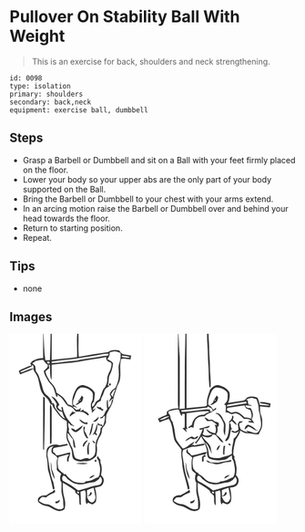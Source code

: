 # Pullover On Stability Ball With Weight
> This is an exercise for back, shoulders and neck strengthening.

``` 
id: 0098 
type: isolation 
primary: shoulders 
secondary: back,neck 
equipment: exercise ball, dumbbell 
``` 

## Steps

 - Grasp a Barbell or Dumbbell and sit on a Ball with your feet firmly placed on the floor.
 - Lower your body so your upper abs are the only part of your body supported on the Ball.
 - Bring the Barbell or Dumbbell to your chest with your arms extend.
 - In an arcing motion raise the Barbell or Dumbbell over and behind your head towards the floor.
 - Return to starting position.
 - Repeat.

## Tips

 - none

## Images

<svg width="175pt" height="250pt" viewBox="0 0 175 250" xmlns="http://www.w3.org/2000/svg">
  <g fill="#FFF">
    <path d="M0 0h44.37c-.04 10.62-.31 21.23-.04 31.85-5.1.28-10.03 1.58-14.48 4.11l-3.13 3.94 1.07-.59c.26 1.01.52 2.02.8 3.04-2.32-.51-4.43.92-6.49 1.73-3.31 1.62-6.99 2.56-9.95 4.83.5 1.52 1.15 2.98 1.77 4.46 5.82-2.33 11.86-4.17 17.38-7.18.74 2.28 1.84 4.41 3.31 6.31 5.65 8.16 3.6 19.23 9.65 27.16 2.1 3.23 6 4.93 7.48 8.61 1.18 1.94 1.58 4.88 4.51 4.99-.11-5.15-3.67-9.74-7.68-12.74-4.97-4.12-5.06-11.09-7.18-16.73-1.81-4.24-2.37-9.1-5.42-12.73-2.26-2.38-1.23-5.87-2.36-8.7-1.05-1.37-2.42-2.45-3.65-3.64 1.01-.6 2.03-1.19 3.05-1.77.36-.31 1.06-.94 1.42-1.26 3.37-.28 6.77-2.02 10.13-1.28 1.64 2.44 3.23 4.99 5.93 6.4.42 3.82-2.87 5.77-5.37 7.9.49 5.36 3.89 9.56 6.32 14.13 1.97 2.9 5.09 4.97 6.43 8.32 1.5 3.77 2.39 7.77 3.87 11.55l1.86-.08-1.02-2.67c3.09 1.96 6.22 4.05 8.25 7.18 2.5 3.14 4.19 7.62 8.57 8.49 3.59.94 5.81 3.99 7.91 6.8 4.55-.19 9.77-.55 13.3 2.92 1.01.75 3.77 3.49 3.86.53-1.55-2.52-4.27-3.79-6.99-4.6l.2-1.97c-1.47.91-2.95 1.8-4.44 2.66.15-1.2.46-3.62.61-4.82-.62.75-1.24 1.52-1.84 2.28-1.41.23-2.82.46-4.22.71-1.24-1.24-2.42-2.67-4.13-3.26.4-.4.8-.79 1.2-1.18 1.23.55 3.69 1.64 4.91 2.19-1.93-1.83-4.07-3.41-6.27-4.89.06-1.63.14-3.26.23-4.89 2.82-5.89 3.19-14.24 9.85-17.31 5.23-.79 10.87 1.31 14.59 5.06 2.29 2.07 1.47 5.49 1.58 8.23.24 3.57-2.72 6.34-2.54 9.88-.46 3.6 2 6.77 1.31 10.38 1.71-2.1 3.56-4.08 5.31-6.15-1.43.63-2.86 1.26-4.3 1.88.8-2.99 3.61-4.75 4.96-7.46 1.14-2.49 3.73-3.58 6.04-4.7-.5-2.43 1.13-4.39 2.07-6.46 1.25-2.53 1.79-5.35 3.08-7.87 1.29-2.34 3.81-3.54 6.02-4.83-.78-.43-1.57-.85-2.35-1.27 1.95-3.86.75-8.36 2.26-12.34 2.88-4.91 4.24-10.65 4.78-16.27-1.45-2.97-5-3.73-7.53-5.5 2.09-2.53 3.42-5.52 3-8.88 2.38-.56 4.74-1.33 7.2-1.4 2.47.3 4.77 1.37 7.16 2 .54 4.54.17 9.16-1.48 13.45-2.25 5.62-.12 11.62-.81 17.43-.26 5.43-2.09 10.62-4.6 15.4-3.5 1.75-6.5 4.62-7.19 8.63.62 1.16 1.53 2.23 1.63 3.6-.81 2.11-2.07 3.99-3.12 5.98 1.8-1.03 3.29-2.47 4.66-4 .4.02 1.21.05 1.61.07.68-5.09 2.95-9.74 4.24-14.66.86-3.09 2.9-5.68 3.81-8.75 2.64-9.56-.79-19.6 2.19-29.08 3.88-1.29 8.14.59 12.19.52.32-1.65.65-3.3.97-4.95-3.09-.72-6.24-1.1-9.37-1.6-3.26-.13-4.69-3.46-6.82-5.41-4.86-.62-10.44-.86-14.43 2.48-12.86 1.74-25.66 3.87-38.43 6.21-1-10.1-.13-20.28-.46-30.42H175v250H0V0m130.84 66.52c.23.83.75 1.38 1.58 1.64 3.02-1.39-.3-4.93-1.58-1.64M55 82.46c2.91 3.15 5.59 6.46 7.35 10.44-3.33 4.41 2.66 9.93 7.12 9.73.63 3.27 2.02 6.3 3.59 9.21-5.6-2.97-8.37-8.79-12.29-13.45-1.95-2.19-.84-6.64-4.27-7.43-.82 3.25 1.36 5.9 2.98 8.47 3.93 5.1 7.38 11.03 13.36 14.01 1 .75 2.87 1.12 2.65 2.73-.01 4.03.66 8.09-.14 12.09-.74 3.93-.58 8.02.51 11.87 2.25 3.66 3.39 7.82 5.4 11.6 1.86 4.16.31 9.19 2.95 13.04 4.11 3.32 9.71 3.87 14.72 2.71 5.9 1.22 11.13-2.71 15.33-6.37.85-4.68 1.58-9.5.57-14.23.67-4.64 2.26-9.08 4.95-12.94 2.11-2.87 1.55-6.58 2.53-9.77 1.97-2.46 4.12-4.89 4.87-8.05-.51-3.02.14-6.06.4-9.07 2.69-7.25 8.41-13.35 9.1-21.32-2.24.89-1.87 3.48-2.62 5.32-.53 2.41-2.01 4.4-3.81 6.03-.55-3.46-.62-6.97-.82-10.46-.24.24-.73.72-.97.97-.79 3.87-.22 7.93.26 11.82-3.91 2.9-3.33 10.43-9.36 10.6.07.36.21 1.08.27 1.43 1.12-.24 2.24-.5 3.36-.76.19-.41.57-1.24.75-1.66l2.01-1.17c.04 4.78-.64 9.61-2.84 13.92-.58-.92-1.14-1.84-1.69-2.77-2.3 1.56-3.45-.55-4.69-2.15-.08.77-.23 2.32-.31 3.09-.35-.1-1.06-.31-1.41-.42-.68 5.16-2.79 9.88-5.56 14.22.94-.74 1.87-1.51 2.78-2.29.58.6 1.16 1.22 1.72 1.84.48-.03 1.43-.08 1.91-.11-.71-1.14-1.42-2.27-2.14-3.4 1.97-2.84 2.23-6.35 2.18-9.69 1.24.26 3.73.77 4.98 1.03.53.33 1.06.65 1.6.98-.62.53-1.85 1.59-2.47 2.13.98 7.5-5.46 12.8-6.22 19.92-.9 4.22.21 8.59-.82 12.79-.53 3.92-4.25 6.44-7.63 7.84-3.59-2.79-7.63.05-11.35.94-2.49-.36-5.06-.95-7.2-2.31-2.67-4.42-1.99-9.94-4.58-14.36-1.84-3.05-2.65-6.57-4.55-9.58-1.06-2.83-1.02-5.96-1.37-8.94 3.25 1.95 4.64 5.75 7.5 8.15-.15 3.61.56 7.15 1.35 10.66.53.17 1.57.51 2.09.68-.91-3.6-1.07-7.4-2.39-10.87-2.31-3.75-5.44-7.03-6.9-11.27.26-.71.53-1.41.78-2.11-.66-2.77-2.16-6.24-.62-8.86 1.38 2.08 2.97 4.72 5.95 3.46l-.35 1.29 1.25.04c.23-1.69-1.37-1.87-2.59-2.28-1.97-3.45-5.15-5.99-7.13-9.44-2.19-4.3-4.56-8.68-4.94-13.59-.47-.01-1.39-.02-1.86-.03.32 1.68.64 3.36.96 5.05-2.63-.79-4.46-2.77-5.86-5.01.78-1.1 1.55-2.19 2.32-3.3-2.61-4.26-5.22-9.65-10.65-10.64m40.07-1.25c-.64 2.68-2.65 4.6-4.25 6.73.03.51.08 1.52.11 2.03-1.36 1.16-2.72 2.32-4.01 3.55 2.78.52 4.66-1.98 6.93-3.08 2.63-1.15 2.49-4.31 3.42-6.6-.73-.89-1.46-1.76-2.2-2.63M44.3 82.62c-.15 23.12-.09 46.24-.01 69.37l1.08.76c.76-22.24 1.2-44.51 1.11-66.76.37-1.76-.61-2.81-2.18-3.37m8.9 16.39c.11 15.3-.09 30.61.1 45.92l1.99-.99c.52-14.29.03-28.62.23-42.92.15-2.97-.25-5.96-1.71-8.59-.59 2.14-.65 4.37-.61 6.58m61.46-3.17c1.36 3.08 5.17 3.37 7.47 5.52.64-.51 1.28-1.02 1.93-1.54l-2.56-1.12c-.28-.51-.85-1.51-1.13-2.01l-2.1.12c-1.19-.38-2.4-.7-3.61-.97m-35.29 13.15c2.34-2.26 5.24-3.68 7.9-5.48a9.096 9.096 0 0 1-4.48-1.25c-1.15 2.22-3.95 3.95-3.42 6.73m30.59 6.41c4.44 1.44 7-2.87 7.85-6.52-2.73 2.05-4.91 4.73-7.85 6.52m-18.15-2.86c1.98 3.98 6.37 6.74 10.84 6.48 0-.71-.01-2.14-.02-2.86-4.27 2.46-7.07-2.58-10.82-3.62m16.92 5.78c-.99 5.43-2.8 10.68-3.68 16.11 3.68-3.67 3.94-9.55 4.75-14.45.23-.43.7-1.3.94-1.73-.5.01-1.51.05-2.01.07m-21.68 8.71c-1.79-1.3-3.63-2.73-6.01-2.41 1.51 2.62 4 4.92 7.25 4.66 3.42-2.21 7.11-4.81 8.26-8.94-3.19 2.2-6.21 4.64-9.5 6.69m10.46-4.52c-.65 5.3.83 10.62 4.12 14.82.58.11 1.73.35 2.3.46-1.94-3.49-3.37-7.24-5.43-10.67.33-1.62.67-3.25.99-4.87-.49.06-1.48.2-1.98.26m-.71 23.29c-.05.83-.78 3.54 1.13 2.31 1.46-2.92 3.34-5.58 5.28-8.21-3.07.55-5.05 3.32-6.41 5.9m12.39-5.57c.78 1.69 1.36 4.42 3.89 3.32-1.02-1.42-2.24-2.69-3.89-3.32m-4.47 2.8c-3 4.69-2.53 10.32-1.9 15.59.42.03 1.27.1 1.69.14.71-5.18-1.42-10.56 1.3-15.43-.27-.08-.82-.23-1.09-.3m-38.88 3.66c-5.49-2.18-12.95-1.07-16.36 4.18-1.17 3.13-.72 6.62-.97 9.9 1.79 6.01 1.46 12.35 2.22 18.53 2.65 8.39 4.79 17 6.56 25.65.54-.32 1.62-.95 2.16-1.27-.8-2.7-.99-5.52-1.71-8.23-4.18-10.33-5.41-21.45-7.17-32.37-1.18-4.26-.78-9.05 1.94-12.66 1.23-1.84 3.69-1.88 5.57-2.6-2.69 2.11-3.44 5.52-2.42 8.72 2.48 2.6 6.41 3.79 7.82 7.36-2.74 4.45-.28 10.01-1.3 14.92 1.5 2.13 3.64 3.63 5.76 5.09-.34 1.46-.74 2.9-1.2 4.33 0 2.5-.34 5.31 1.8 7.1.12 3.91-.13 7.83-.12 11.74.07 4.42 2.21 8.5 2.33 12.92.05 2.78.04 5.58.6 8.32-1.59 2.87-5.49 3.01-8.27 2.07-5.03-1.43-8.7-6.04-14.17-6.19-3.83-.28-7.26-2.06-10.28-4.32.95-2.21 2.44-4.12 4.58-5.28 1.63.26 3.26.46 4.89.65 2.87-2.69 6.38-4.44 10.02-5.82 2.38-.41 2.1-2.72 1.2-4.43-.93.87-1.84 1.78-2.72 2.71-2.86 1.24-5.63 2.72-8.07 4.67-3.07.19-6.55-.11-8.96 2.2-2.7 1.65-3.27 6.45-.12 7.94 3.12 2.62 7.05 3.8 11.01 4.43 5.38 2.03 10.21 6.77 16.34 6.17 2.33-.53 6.03-1.05 6.04-4.12 1.16-4.94.34-10.02-1.03-14.82-1.64-5.97-1.74-12.16-1.6-18.3 5.34 2.92 10.39 6.3 15.34 9.83 1.29.66 1.08 2.29 1.34 3.49 1.43 1.2 3.27 1.95 4.48 3.39.89 3.86.17 7.93 1.04 11.8.42.2 1.26.59 1.68.78-.33-5.76-.09-11.55-.71-17.29 1.76-1.23 4.05-1.43 6.08-2.03 2.5 5.5-.63 11.56 1.62 17.18.09 2.3 1.88-.26 2.08-.97 2.01.84 4.03 1.64 6.07 2.42 2.15-1.1 4.67-2.51 4.9-5.22.67-5.6.15-11.4-1.69-16.73 2.46-.68 4.97-1.13 7.42-1.84 2.77-1.43 4.04-4.7 4.39-7.63.19-2.93-1.98-5.11-3.74-7.15 1.3-5.46 1.57-11.38-.81-16.59.02-1.22.04-2.44.04-3.66-1.47-1.2-2.27-2.93-3.09-4.58-3.11 1.36-.42 4.32.86 6.06.08 3.72 2.03 7.13 1.9 10.87-.25 3.63-.18 7.55-2.42 10.63-2.98.82-5.65 2.42-8.41 3.76-2.59 1.32-5.56 1.23-8.36 1.72-.3.39-.88 1.18-1.18 1.57-5.28.86-10.84.3-15.7-1.98-3.36-2.77-7.25-5.25-9.42-9.15-.79.16-1.57.31-2.36.47-.12-.39-.36-1.17-.49-1.57-2.76-1.18-4.65-3.5-6.58-5.69-1.32-5.17-1.95-10.73.28-15.75 3.43-.82 6.79-1.88 10.21-2.76 1.31-.81 2.62.01 3.88.36-3.56 1.45-2.9 5.36-2.94 8.43.47 0 1.41 0 1.88.01-.47-4.21 2.11-7.65 2.29-11.78-5.87.44-11.26 3.28-17.13 3.64-1.8.46-2.42-1.58-3.14-2.73-.8-.54-1.6-1.07-2.4-1.59l-.21-3.51c.3-.48.91-1.46 1.21-1.95 6.07-1.2 12.2-2.05 18.23-3.45-.14-.47-.4-1.4-.53-1.86-3.43.63-6.85 1.26-10.28 1.86m46.48 19.59l-.04 1.75c3.1 2.48 2.83-4.8.04-1.75m-57.78 2.52c-.57 7.77.81 15.72 5.03 22.38-.22-4.62-2.44-8.75-3.83-13.06-.64-3.08-.23-6.3-1.2-9.32m32.73 1.66c5.2.66 10.56 1.99 15.72.05-5.12-1.07-10.52-.46-15.72-.05m18.04 19.74c2.72-.77 5.26-2.25 7.07-4.46-2.82.57-6.2 1.28-7.07 4.46m-41.88 30.14c-.71.07-2.13.2-2.84.26-.05.56-.13 1.66-.17 2.22 2.58.85 6.7-1.76 5.32-4.62-.78.7-1.55 1.42-2.31 2.14z"/>
    <path d="M44.79 0h9.37c-.34 11.57-.49 23.14-.89 34.71-2.03.09-4.06.18-6.09.22C45.35 23.39 45.32 11.65 44.79 0zM55.49 0h33.69c-.92 10.25.26 20.54-.27 30.79-11.08 1.61-22.27 2.26-33.36 3.68-.11-11.49-.01-22.98-.06-34.47zM117 27.93c4.5-.68 8.97-1.98 13.57-1.55l-.78 2.25c-8.05.51-15.89 2.57-23.88 3.63-5.61.99-11.35 1.35-16.83 2.95-11.32.71-22.52 2.75-33.84 3.47l.52-2.09c10.31-1.69 20.79-2.46 31.17-3.71 9.99-1.85 20.07-3.12 30.07-4.95zM148 30.57c.09-.49.27-1.45.36-1.93 3.51.83 7.43.32 10.57 2.38-3.59 1.15-7.33-.01-10.93-.45zM107 33.9c6.84-1.24 13.78-1.88 20.57-3.38-1.23 3.49 1.88 6.27 5 6.99 2.44.74 1.96 3.53 1.47 5.42-.6 6.05-5.7 10.79-5.29 17.07.23 3.53-1.14 6.89-2.66 10-4.57 4.37-4.97 11.01-7.81 16.39-1.45.91-2.98 1.74-4.26 2.9-1.63 2.34-2.06 5.96-5.28 6.77.02-.98.05-2.95.07-3.93.82-1 1.63-2.02 2.43-3.04.44-3.84 1.28-7.64 1.15-11.53-2.98-5.41-8.8-8.46-14.6-9.87-3.7-.59-7.46 1.5-9.62 4.44-4.47 7.27-7.29 16.25-4.69 24.7-.7-2.86-4.12-3.07-6.45-3.8-1.98-3.3-3.87-6.71-6.56-9.49-2.67-2.5-5.97-4.16-8.86-6.37-.31-5.97-4.59-10.37-8.44-14.46-1.86-4.52-5.58-8.36-5.77-13.47 1.59-1.37 3.36-2.5 5.01-3.8a88.5 88.5 0 0 1-.75-5.6c.42.47 1.25 1.41 1.66 1.88.41 6.44-.72 13.18 1.9 19.31.54-6.76.16-13.55.31-20.33 6.47-.93 12.99-1.44 19.49-2.13 10.77-.7 21.35-2.93 31.98-4.67zM49.48 37.02c2.27-2.06 5.47 2.07 1.66 2.1-1.28-.32-1.83-1.02-1.66-2.1zM30.2 44.14c-.19-.86-.56-2.57-.74-3.43l1.79 1.3c.13.88.4 2.63.54 3.5-3.95-.21-7.36 2.07-10.96 3.31-2.3.7-4.68 2.58-7.12 1.26 5.08-3.06 10.9-4.59 16.04-7.54l.45 1.6zM133.45 80.11c1.75-2.58 2.88-5.93 6.09-7.12-1.39 3.44-2.91 6.85-3.66 10.5-.43-1.4-1.43-2.4-2.43-3.38z"/>
    <path d="M92.29 87.16c2.79-1.97.32 3.45 0 0zM70.57 193.57c-1.7-1.82-1.92-6 .74-7.08 2.37.46 3.51 2.66 4.95 4.32 3.73 2.75 7.4 5.95 12.16 6.68 7.14 2.17 14.1-1.6 21.17-2.1 3.13-.14 5.42-2.44 7.93-4.01.66-1.09 1.33-2.18 2.02-3.25 4.13 3.22 2.33 10.88-3.15 11.05-8.94 1.35-17.26 5.12-26.09 6.87-6.01-4.97-12.77-9-19.73-12.48zM102.03 205.67c2.85-1.13 5.68-2.31 8.64-3.13 1.21 4.08 1.91 8.29 2.66 12.47-.19 3.12-2.51 8.21-6.41 6.48-2.76-1.75-4.42-4.87-4.98-8.04 3.16.88 6.98-1.29 6.37-4.86-.45-.07-1.34-.23-1.79-.31-.46 2.4-1.53 4.64-4.23 5.07-.19-2.56-.26-5.12-.26-7.68zM89 207.91c1.03-.97 3.37.3 2.6 1.69-.99.94-3.34-.37-2.6-1.69z"/>
  </g>
  <g fill="#333">
    <path d="M44.37 0h.42c.53 11.65.56 23.39 2.39 34.93 2.03-.04 4.06-.13 6.09-.22.4-11.57.55-23.14.89-34.71h1.33c.05 11.49-.05 22.98.06 34.47 11.09-1.42 22.28-2.07 33.36-3.68.53-10.25-.65-20.54.27-30.79h1.63c.33 10.14-.54 20.32.46 30.42 12.77-2.34 25.57-4.47 38.43-6.21 3.99-3.34 9.57-3.1 14.43-2.48 2.13 1.95 3.56 5.28 6.82 5.41 3.13.5 6.28.88 9.37 1.6-.32 1.65-.65 3.3-.97 4.95-4.05.07-8.31-1.81-12.19-.52-2.98 9.48.45 19.52-2.19 29.08-.91 3.07-2.95 5.66-3.81 8.75-1.29 4.92-3.56 9.57-4.24 14.66-.4-.02-1.21-.05-1.61-.07-1.37 1.53-2.86 2.97-4.66 4 1.05-1.99 2.31-3.87 3.12-5.98-.1-1.37-1.01-2.44-1.63-3.6.69-4.01 3.69-6.88 7.19-8.63 2.51-4.78 4.34-9.97 4.6-15.4.69-5.81-1.44-11.81.81-17.43 1.65-4.29 2.02-8.91 1.48-13.45-2.39-.63-4.69-1.7-7.16-2-2.46.07-4.82.84-7.2 1.4.42 3.36-.91 6.35-3 8.88 2.53 1.77 6.08 2.53 7.53 5.5-.54 5.62-1.9 11.36-4.78 16.27-1.51 3.98-.31 8.48-2.26 12.34.78.42 1.57.84 2.35 1.27-2.21 1.29-4.73 2.49-6.02 4.83-1.29 2.52-1.83 5.34-3.08 7.87-.94 2.07-2.57 4.03-2.07 6.46-2.31 1.12-4.9 2.21-6.04 4.7-1.35 2.71-4.16 4.47-4.96 7.46 1.44-.62 2.87-1.25 4.3-1.88-1.75 2.07-3.6 4.05-5.31 6.15.69-3.61-1.77-6.78-1.31-10.38-.18-3.54 2.78-6.31 2.54-9.88-.11-2.74.71-6.16-1.58-8.23-3.72-3.75-9.36-5.85-14.59-5.06-6.66 3.07-7.03 11.42-9.85 17.31-.09 1.63-.17 3.26-.23 4.89 2.2 1.48 4.34 3.06 6.27 4.89-1.22-.55-3.68-1.64-4.91-2.19-.4.39-.8.78-1.2 1.18 1.71.59 2.89 2.02 4.13 3.26 1.4-.25 2.81-.48 4.22-.71.6-.76 1.22-1.53 1.84-2.28-.15 1.2-.46 3.62-.61 4.82 1.49-.86 2.97-1.75 4.44-2.66l-.2 1.97c2.72.81 5.44 2.08 6.99 4.6-.09 2.96-2.85.22-3.86-.53-3.53-3.47-8.75-3.11-13.3-2.92-2.1-2.81-4.32-5.86-7.91-6.8-4.38-.87-6.07-5.35-8.57-8.49-2.03-3.13-5.16-5.22-8.25-7.18l1.02 2.67-1.86.08c-1.48-3.78-2.37-7.78-3.87-11.55-1.34-3.35-4.46-5.42-6.43-8.32-2.43-4.57-5.83-8.77-6.32-14.13 2.5-2.13 5.79-4.08 5.37-7.9-2.7-1.41-4.29-3.96-5.93-6.4-3.36-.74-6.76 1-10.13 1.28-.36.32-1.06.95-1.42 1.26-1.02.58-2.04 1.17-3.05 1.77 1.23 1.19 2.6 2.27 3.65 3.64 1.13 2.83.1 6.32 2.36 8.7 3.05 3.63 3.61 8.49 5.42 12.73 2.12 5.64 2.21 12.61 7.18 16.73 4.01 3 7.57 7.59 7.68 12.74-2.93-.11-3.33-3.05-4.51-4.99-1.48-3.68-5.38-5.38-7.48-8.61-6.05-7.93-4-19-9.65-27.16-1.47-1.9-2.57-4.03-3.31-6.31-5.52 3.01-11.56 4.85-17.38 7.18-.62-1.48-1.27-2.94-1.77-4.46 2.96-2.27 6.64-3.21 9.95-4.83 2.06-.81 4.17-2.24 6.49-1.73-.28-1.02-.54-2.03-.8-3.04l-1.07.59 3.13-3.94c4.45-2.53 9.38-3.83 14.48-4.11-.27-10.62 0-21.23.04-31.85M117 27.93c-10 1.83-20.08 3.1-30.07 4.95-10.38 1.25-20.86 2.02-31.17 3.71l-.52 2.09c11.32-.72 22.52-2.76 33.84-3.47 5.48-1.6 11.22-1.96 16.83-2.95 7.99-1.06 15.83-3.12 23.88-3.63l.78-2.25c-4.6-.43-9.07.87-13.57 1.55m31 2.64c3.6.44 7.34 1.6 10.93.45-3.14-2.06-7.06-1.55-10.57-2.38-.09.48-.27 1.44-.36 1.93m-41 3.33c-10.63 1.74-21.21 3.97-31.98 4.67-6.5.69-13.02 1.2-19.49 2.13-.15 6.78.23 13.57-.31 20.33-2.62-6.13-1.49-12.87-1.9-19.31-.41-.47-1.24-1.41-1.66-1.88.19 1.87.44 3.74.75 5.6-1.65 1.3-3.42 2.43-5.01 3.8.19 5.11 3.91 8.95 5.77 13.47 3.85 4.09 8.13 8.49 8.44 14.46 2.89 2.21 6.19 3.87 8.86 6.37 2.69 2.78 4.58 6.19 6.56 9.49 2.33.73 5.75.94 6.45 3.8-2.6-8.45.22-17.43 4.69-24.7 2.16-2.94 5.92-5.03 9.62-4.44 5.8 1.41 11.62 4.46 14.6 9.87.13 3.89-.71 7.69-1.15 11.53-.8 1.02-1.61 2.04-2.43 3.04-.02.98-.05 2.95-.07 3.93 3.22-.81 3.65-4.43 5.28-6.77 1.28-1.16 2.81-1.99 4.26-2.9 2.84-5.38 3.24-12.02 7.81-16.39 1.52-3.11 2.89-6.47 2.66-10-.41-6.28 4.69-11.02 5.29-17.07.49-1.89.97-4.68-1.47-5.42-3.12-.72-6.23-3.5-5-6.99-6.79 1.5-13.73 2.14-20.57 3.38m-57.52 3.12c-.17 1.08.38 1.78 1.66 2.1 3.81-.03.61-4.16-1.66-2.1M30.2 44.14l-.45-1.6c-5.14 2.95-10.96 4.48-16.04 7.54 2.44 1.32 4.82-.56 7.12-1.26 3.6-1.24 7.01-3.52 10.96-3.31-.14-.87-.41-2.62-.54-3.5l-1.79-1.3c.18.86.55 2.57.74 3.43m103.25 35.97c1 .98 2 1.98 2.43 3.38.75-3.65 2.27-7.06 3.66-10.5-3.21 1.19-4.34 4.54-6.09 7.12z"/>
    <path d="M130.84 66.52c1.28-3.29 4.6.25 1.58 1.64-.83-.26-1.35-.81-1.58-1.64zM55 82.46c5.43.99 8.04 6.38 10.65 10.64-.77 1.11-1.54 2.2-2.32 3.3 1.4 2.24 3.23 4.22 5.86 5.01-.32-1.69-.64-3.37-.96-5.05.47.01 1.39.02 1.86.03.38 4.91 2.75 9.29 4.94 13.59 1.98 3.45 5.16 5.99 7.13 9.44 1.22.41 2.82.59 2.59 2.28l-1.25-.04.35-1.29c-2.98 1.26-4.57-1.38-5.95-3.46-1.54 2.62-.04 6.09.62 8.86-.25.7-.52 1.4-.78 2.11 1.46 4.24 4.59 7.52 6.9 11.27 1.32 3.47 1.48 7.27 2.39 10.87-.52-.17-1.56-.51-2.09-.68-.79-3.51-1.5-7.05-1.35-10.66-2.86-2.4-4.25-6.2-7.5-8.15.35 2.98.31 6.11 1.37 8.94 1.9 3.01 2.71 6.53 4.55 9.58 2.59 4.42 1.91 9.94 4.58 14.36 2.14 1.36 4.71 1.95 7.2 2.31 3.72-.89 7.76-3.73 11.35-.94 3.38-1.4 7.1-3.92 7.63-7.84 1.03-4.2-.08-8.57.82-12.79.76-7.12 7.2-12.42 6.22-19.92.62-.54 1.85-1.6 2.47-2.13-.54-.33-1.07-.65-1.6-.98-1.25-.26-3.74-.77-4.98-1.03.05 3.34-.21 6.85-2.18 9.69.72 1.13 1.43 2.26 2.14 3.4-.48.03-1.43.08-1.91.11-.56-.62-1.14-1.24-1.72-1.84-.91.78-1.84 1.55-2.78 2.29 2.77-4.34 4.88-9.06 5.56-14.22.35.11 1.06.32 1.41.42.08-.77.23-2.32.31-3.09 1.24 1.6 2.39 3.71 4.69 2.15.55.93 1.11 1.85 1.69 2.77 2.2-4.31 2.88-9.14 2.84-13.92l-2.01 1.17a83.6 83.6 0 0 1-.75 1.66c-1.12.26-2.24.52-3.36.76-.06-.35-.2-1.07-.27-1.43 6.03-.17 5.45-7.7 9.36-10.6-.48-3.89-1.05-7.95-.26-11.82.24-.25.73-.73.97-.97.2 3.49.27 7 .82 10.46 1.8-1.63 3.28-3.62 3.81-6.03.75-1.84.38-4.43 2.62-5.32-.69 7.97-6.41 14.07-9.1 21.32-.26 3.01-.91 6.05-.4 9.07-.75 3.16-2.9 5.59-4.87 8.05-.98 3.19-.42 6.9-2.53 9.77-2.69 3.86-4.28 8.3-4.95 12.94 1.01 4.73.28 9.55-.57 14.23-4.2 3.66-9.43 7.59-15.33 6.37-5.01 1.16-10.61.61-14.72-2.71-2.64-3.85-1.09-8.88-2.95-13.04-2.01-3.78-3.15-7.94-5.4-11.6-1.09-3.85-1.25-7.94-.51-11.87.8-4 .13-8.06.14-12.09.22-1.61-1.65-1.98-2.65-2.73-5.98-2.98-9.43-8.91-13.36-14.01-1.62-2.57-3.8-5.22-2.98-8.47 3.43.79 2.32 5.24 4.27 7.43 3.92 4.66 6.69 10.48 12.29 13.45-1.57-2.91-2.96-5.94-3.59-9.21-4.46.2-10.45-5.32-7.12-9.73-1.76-3.98-4.44-7.29-7.35-10.44z"/>
    <path d="M95.07 81.21c.74.87 1.47 1.74 2.2 2.63-.93 2.29-.79 5.45-3.42 6.6-2.27 1.1-4.15 3.6-6.93 3.08 1.29-1.23 2.65-2.39 4.01-3.55-.03-.51-.08-1.52-.11-2.03 1.6-2.13 3.61-4.05 4.25-6.73m-2.78 5.95c.32 3.45 2.79-1.97 0 0zM44.3 82.62c1.57.56 2.55 1.61 2.18 3.37.09 22.25-.35 44.52-1.11 66.76l-1.08-.76c-.08-23.13-.14-46.25.01-69.37zM53.2 99.01c-.04-2.21.02-4.44.61-6.58 1.46 2.63 1.86 5.62 1.71 8.59-.2 14.3.29 28.63-.23 42.92l-1.99.99c-.19-15.31.01-30.62-.1-45.92zM114.66 95.84c1.21.27 2.42.59 3.61.97l2.1-.12c.28.5.85 1.5 1.13 2.01l2.56 1.12c-.65.52-1.29 1.03-1.93 1.54-2.3-2.15-6.11-2.44-7.47-5.52zM79.37 108.99c-.53-2.78 2.27-4.51 3.42-6.73 1.37.8 2.87 1.22 4.48 1.25-2.66 1.8-5.56 3.22-7.9 5.48zM109.96 115.4c2.94-1.79 5.12-4.47 7.85-6.52-.85 3.65-3.41 7.96-7.85 6.52zM91.81 112.54c3.75 1.04 6.55 6.08 10.82 3.62.01.72.02 2.15.02 2.86-4.47.26-8.86-2.5-10.84-6.48zM108.73 118.32c.5-.02 1.51-.06 2.01-.07-.24.43-.71 1.3-.94 1.73-.81 4.9-1.07 10.78-4.75 14.45.88-5.43 2.69-10.68 3.68-16.11zM87.05 127.03c3.29-2.05 6.31-4.49 9.5-6.69-1.15 4.13-4.84 6.73-8.26 8.94-3.25.26-5.74-2.04-7.25-4.66 2.38-.32 4.22 1.11 6.01 2.41zM97.51 122.51c.5-.06 1.49-.2 1.98-.26-.32 1.62-.66 3.25-.99 4.87 2.06 3.43 3.49 7.18 5.43 10.67-.57-.11-1.72-.35-2.3-.46-3.29-4.2-4.77-9.52-4.12-14.82zM96.8 145.8c1.36-2.58 3.34-5.35 6.41-5.9-1.94 2.63-3.82 5.29-5.28 8.21-1.91 1.23-1.18-1.48-1.13-2.31zM109.19 140.23c1.65.63 2.87 1.9 3.89 3.32-2.53 1.1-3.11-1.63-3.89-3.32zM104.72 143.03c.27.07.82.22 1.09.3-2.72 4.87-.59 10.25-1.3 15.43-.42-.04-1.27-.11-1.69-.14-.63-5.27-1.1-10.9 1.9-15.59z"/>
    <path d="M65.84 146.69c3.43-.6 6.85-1.23 10.28-1.86.13.46.39 1.39.53 1.86-6.03 1.4-12.16 2.25-18.23 3.45-.3.49-.91 1.47-1.21 1.95l.21 3.51c.8.52 1.6 1.05 2.4 1.59.72 1.15 1.34 3.19 3.14 2.73 5.87-.36 11.26-3.2 17.13-3.64-.18 4.13-2.76 7.57-2.29 11.78-.47-.01-1.41-.01-1.88-.01.04-3.07-.62-6.98 2.94-8.43-1.26-.35-2.57-1.17-3.88-.36-3.42.88-6.78 1.94-10.21 2.76-2.23 5.02-1.6 10.58-.28 15.75 1.93 2.19 3.82 4.51 6.58 5.69.13.4.37 1.18.49 1.57.79-.16 1.57-.31 2.36-.47 2.17 3.9 6.06 6.38 9.42 9.15 4.86 2.28 10.42 2.84 15.7 1.98.3-.39.88-1.18 1.18-1.57 2.8-.49 5.77-.4 8.36-1.72 2.76-1.34 5.43-2.94 8.41-3.76 2.24-3.08 2.17-7 2.42-10.63.13-3.74-1.82-7.15-1.9-10.87-1.28-1.74-3.97-4.7-.86-6.06.82 1.65 1.62 3.38 3.09 4.58 0 1.22-.02 2.44-.04 3.66 2.38 5.21 2.11 11.13.81 16.59 1.76 2.04 3.93 4.22 3.74 7.15-.35 2.93-1.62 6.2-4.39 7.63-2.45.71-4.96 1.16-7.42 1.84 1.84 5.33 2.36 11.13 1.69 16.73-.23 2.71-2.75 4.12-4.9 5.22-2.04-.78-4.06-1.58-6.07-2.42-.2.71-1.99 3.27-2.08.97-2.25-5.62.88-11.68-1.62-17.18-2.03.6-4.32.8-6.08 2.03.62 5.74.38 11.53.71 17.29-.42-.19-1.26-.58-1.68-.78-.87-3.87-.15-7.94-1.04-11.8-1.21-1.44-3.05-2.19-4.48-3.39-.26-1.2-.05-2.83-1.34-3.49-4.95-3.53-10-6.91-15.34-9.83-.14 6.14-.04 12.33 1.6 18.3 1.37 4.8 2.19 9.88 1.03 14.82-.01 3.07-3.71 3.59-6.04 4.12-6.13.6-10.96-4.14-16.34-6.17-3.96-.63-7.89-1.81-11.01-4.43-3.15-1.49-2.58-6.29.12-7.94 2.41-2.31 5.89-2.01 8.96-2.2 2.44-1.95 5.21-3.43 8.07-4.67.88-.93 1.79-1.84 2.72-2.71.9 1.71 1.18 4.02-1.2 4.43-3.64 1.38-7.15 3.13-10.02 5.82-1.63-.19-3.26-.39-4.89-.65-2.14 1.16-3.63 3.07-4.58 5.28 3.02 2.26 6.45 4.04 10.28 4.32 5.47.15 9.14 4.76 14.17 6.19 2.78.94 6.68.8 8.27-2.07-.56-2.74-.55-5.54-.6-8.32-.12-4.42-2.26-8.5-2.33-12.92-.01-3.91.24-7.83.12-11.74-2.14-1.79-1.8-4.6-1.8-7.1.46-1.43.86-2.87 1.2-4.33-2.12-1.46-4.26-2.96-5.76-5.09 1.02-4.91-1.44-10.47 1.3-14.92-1.41-3.57-5.34-4.76-7.82-7.36-1.02-3.2-.27-6.61 2.42-8.72-1.88.72-4.34.76-5.57 2.6-2.72 3.61-3.12 8.4-1.94 12.66 1.76 10.92 2.99 22.04 7.17 32.37.72 2.71.91 5.53 1.71 8.23-.54.32-1.62.95-2.16 1.27-1.77-8.65-3.91-17.26-6.56-25.65-.76-6.18-.43-12.52-2.22-18.53.25-3.28-.2-6.77.97-9.9 3.41-5.25 10.87-6.36 16.36-4.18m4.73 46.88c6.96 3.48 13.72 7.51 19.73 12.48 8.83-1.75 17.15-5.52 26.09-6.87 5.48-.17 7.28-7.83 3.15-11.05-.69 1.07-1.36 2.16-2.02 3.25-2.51 1.57-4.8 3.87-7.93 4.01-7.07.5-14.03 4.27-21.17 2.1-4.76-.73-8.43-3.93-12.16-6.68-1.44-1.66-2.58-3.86-4.95-4.32-2.66 1.08-2.44 5.26-.74 7.08m31.46 12.1c0 2.56.07 5.12.26 7.68 2.7-.43 3.77-2.67 4.23-5.07.45.08 1.34.24 1.79.31.61 3.57-3.21 5.74-6.37 4.86.56 3.17 2.22 6.29 4.98 8.04 3.9 1.73 6.22-3.36 6.41-6.48-.75-4.18-1.45-8.39-2.66-12.47-2.96.82-5.79 2-8.64 3.13M89 207.91c-.74 1.32 1.61 2.63 2.6 1.69.77-1.39-1.57-2.66-2.6-1.69z"/>
    <path d="M112.32 166.28c2.79-3.05 3.06 4.23-.04 1.75l.04-1.75zM54.54 168.8c.97 3.02.56 6.24 1.2 9.32 1.39 4.31 3.61 8.44 3.83 13.06-4.22-6.66-5.6-14.61-5.03-22.38zM87.27 170.46c5.2-.41 10.6-1.02 15.72.05-5.16 1.94-10.52.61-15.72-.05zM105.31 190.2c.87-3.18 4.25-3.89 7.07-4.46-1.81 2.21-4.35 3.69-7.07 4.46zM63.43 220.34c.76-.72 1.53-1.44 2.31-2.14 1.38 2.86-2.74 5.47-5.32 4.62.04-.56.12-1.66.17-2.22.71-.06 2.13-.19 2.84-.26z"/>
  </g>
</svg>

<svg width="175pt" height="250pt" viewBox="0 0 175 250" xmlns="http://www.w3.org/2000/svg">
  <g fill="#FFF">
    <path d="M0 0h44.35c-.46 29.33-.08 58.67-.24 88.01-.05 3.33.06 6.68.58 9.98-4.71-.03-9.56.8-13.64 3.23-2.02.97-1.38 3.52-1.76 5.29-3.88 1.68-7.8 3.27-11.51 5.3.74 1.52 1.48 3.05 2.24 4.57 4.01-1.49 7.98-3.12 12.08-4.38 5.07 7.1 4.66 16.18 6.66 24.33.87 6.71 6.82 10.8 10.17 16.24-.87 5.18-.01 10.3.79 15.41.07 12.74 5.44 24.53 7.56 36.94l2.23-1.27c-1.4-8.74-5.18-16.88-6.52-25.64-.82-5.7-1.8-11.37-2.74-17.04-.44-2.72-.36-5.59.9-8.09 3.87-1.71 7.83-3.29 11.91-4.43 5.05.63 9.94-1.11 14.89-1.78l1.81-1.69c1.37 3.34 2.38 6.82 3.07 10.37-6.73.96-13.05 3.83-19.81 4.54-1.71.38-2.35-1.8-3.41-2.72-.67-.54-1.34-1.07-2.01-1.6-.23-1.12-.7-3.37-.93-4.5-1.15 1.53-1.58 3.21-1.3 5.06 2.41 2.57 5.63 4.26 7.83 7.06-1.61 4.43-.93 9.2-.94 13.81-.34 3.46 3.29 5.08 5.47 7.01-.96 3.94-1.91 8.41.78 11.92.03 3.72-.2 7.44-.11 11.17.14 4.38 2.05 8.47 2.3 12.83.22 3.3.13 6.61.04 9.92-3.32 1.17-7.01 1.41-10.12-.5-3.75-1.94-7.16-4.84-11.54-5.18-3.95-.34-7.48-2.18-10.64-4.44 1.2-1.53 2.18-3.36 3.87-4.42 2.49-.55 5.4.32 7.52-1.44 3.14-2.29 6.72-3.83 10.32-5.24-.17-.87-.49-2.61-.65-3.48-3.66 3.03-7.9 5.25-12.19 7.25-4.71-.54-11.42 2.55-9.83 8.24 2.62 3.26 6.68 5.06 10.7 5.88 6.56 1.18 11.6 7.24 18.57 6.67 2.52-.4 6.11-1.28 6.3-4.38 1.16-5.63-.31-11.25-1.61-16.7-1.32-5.3-1.27-10.77-1.23-16.19 5.24 3.02 10.47 6.12 15.21 9.9 1.05.86 1.21 2.33 1.77 3.51 1.34 1.09 2.81 2.04 4.01 3.29 1.74 4.18-1.02 9.85 2.78 13.14.05-6.05.06-12.12-.56-18.14 2.05-.62 4.09-1.23 6.14-1.8 1.93 6.15-.7 12.74 2 18.8.41-.61 1.22-1.83 1.62-2.45 1.92.78 3.83 1.64 5.88 2.04 2.43-.15 4.58-2.31 5.04-4.67.97-5.75-.12-11.57-1.34-17.19 4.02-.76 9.39-1.16 10.7-5.92 2.09-3.79-.14-7.79-2.77-10.59.71-4.15 1.26-8.44.3-12.6-.84-3.27-.85-6.87-2.85-9.72.21-.35.65-1.06.86-1.41-.63-1.12-1.27-2.24-1.91-3.35-.06-6.4 1.56-12.63 3.03-18.81 2.13-4.24 5.85-7.77 6.12-12.82 2.7 1.63 5.42 3.68 8.73 3.68 5.3.05 10.43 1.66 15.74 1.54 1.36-4.17 4.5-7.81 4.52-12.35.09-2.33.15-4.66 0-6.98-.25-3.83-2.54-7.19-2.72-11.03-.16-2.19-.06-4.38-.05-6.57 4.31.58 8.63 1.02 12.97 1.28.32-1.67.64-3.33.94-5-4.65-.73-9.44-2.5-14.13-1.54-.03.25-.08.75-.11 1 4.17 1.39 8.91.68 12.74 3.11-4.33.36-8.62-.42-12.92-.85-.87-3.15-1.27-6.54-3.06-9.34-3.82-1.38-8.04-2.1-11.99-.81-2.85.57-3.65 4.48-6.7 4.61-6.59 1.08-13.22 1.98-19.81 3.12 1.65-4.38 2.59-9.15 1.68-13.81-2.65-5.3-8.57-8.12-14.08-9.49-4.71-1.07-8.39 2.64-11.38 5.68-2 6.17-4.87 12.29-4.15 18.96.65 1.93-1.57 3.39-3.24 3.2-7.91.67-15.78 1.68-23.68 2.36-.06-32.63.21-65.27-.14-97.9h27.25c-.31 9.87 1.07 19.67 1.04 29.53 0 6.83.97 13.62.96 20.45-.01 6.03.4 12.05.83 18.06-.12 1.32.63 2.35 1.55 3.19 1.09-9.04-.69-18.12-.68-27.19.11-8.71-1.13-17.37-1.04-26.08.09-6-.89-11.96-.81-17.96H175v250H0V0m59.64 191.32c-.18-6.12-4.29-11.27-4.31-17.4-.12-1.76-.38-3.51-.79-5.23-.64 7.85.72 15.97 5.1 22.63m3.91 28.66c-1.01.24-2 .53-2.99.85-.42 1.15-.19 2.5 1.41 2.2 2.29-.04 4.65-2.48 4.05-4.89-.83.61-1.65 1.22-2.47 1.84z"/>
    <path d="M44.81 0h9.24c-.1 16.36-1.08 32.7-.81 49.06-.19 16.46-.07 32.93-.1 49.39-2.32.18-4.63.34-6.95.46.57-5.97.34-11.96.37-17.95-.03-16.65.04-33.31-.03-49.97-.77-10.31-1.47-20.64-1.72-30.99z"/>
    <path d="M87.71 77.49c1.33-3.08 3.63-6.54 7.28-6.86 4.8.15 9.82 1.75 13.18 5.32 2.44 2.34 1.39 6.14 1.45 9.15.05 3.34-2.28 5.91-4.64 7.97.54.23 1.61.7 2.15.93.33 3.16.2 6.34-.2 9.48 2.97-.77 5.32 1.6 8.02 2.34 1.78-.28 3.49-.84 5.19-1.41 3.99.99 7.33 3.57 10.05 6.57 1.07 1.62 3.2.68 4.8 1.03 2.39.04 4.49 1.28 6.35 2.66l-3.96.04c0 .4.01 1.19.02 1.59 2.47.31 4.92.78 7.4 1.09-1.15-1.72-2.41-3.38-3.45-5.16 3.22-4.39 1.19-10.07-1.22-14.34-2.67-.72-6.67.03-7-3.85 2.97.04 5.91.55 8.86.89-1.33-.86-2.66-1.94-4.4-1.44-1.11-1.84-1.29-3.95-1.35-6.03l-2.35-.32c1.95-2 4.76-2.31 7.31-3.01 2.19.62 4.46 1 6.56 1.9 1.57 4.18 2.9 8.54 2.91 13.05-.03 2.33.74 4.54 1.47 6.72.35 6.23 3.16 12.68.58 18.79-1.35 2.37-2.51 5.99-5.76 6.04-4.53-.38-8.61-2.68-13.03-3.56.69.67 2.07 1.99 2.76 2.65-3.42-.54-6.85-1.72-9.64-3.81-1.05-2.46-2.6-5.41-1.72-8.09 1.66-.6 3.26-1.39 4.46-2.73-1.6.02-3.2.1-4.79.21-.61 1.25-1.28 2.46-2.01 3.65.47 2.36.98 4.75.81 7.18-1.28 1.31-3.11 1.88-4.69 2.74-1.36-1.12-2.99-1.49-4.73-1.25 2.51 3.76 8.21 3.51 10.68-.32-1.8 3.85-3.72 8.06-7.39 10.5-.26 6.14-2.96 11.98-2.37 18.19.38 1.3-.5 2.27-1.63 2.75-4.64 2.34-9.93 2.79-14.69 4.81-4.29.15-8.79-.11-12.78-1.8-1.68-1.76-1.24-4.62-1.81-6.86-.25-3.86-2.17-7.26-3.64-10.74-5.15.79-10.32 1.46-15.35 2.78-.19-.32-.56-.97-.74-1.3l-2.65 1.2c1.46-1.6 2.94-3.19 4.2-4.96-5.87 1.98-9.45 7.67-15.58 9.05-2.9-3.08-5.28-6.57-7.68-10.03-2.39-4.25-2.46-9.25-3.23-13.95-.49-3.78-1.76-7.39-2.63-11.08-1.92-1.9-2.66-4.37-2.9-6.99.1-2.74-4.29-4.3-1.99-6.97 4.33-.73 8.34-3.06 12.85-2.25 1.78 2.68 1.58 6.59 4.42 8.47.12-.75.37-2.25.49-3 1.08.14 2.17.28 3.25.4-.25 5.99.18 12-.22 17.98l-2.83.88 5.9 5.3-1.69-4.82c.67.2 1.99.61 2.66.82-1.07-1.76-1.57-3.65-1.5-5.67.02-5.19.01-10.37.07-15.56 9.45-.95 18.94-2.8 28.42-2.59.33.27.99.8 1.32 1.06-2.6.77-4.93 2.18-7.17 3.68-7.81-1.17-14.53 5.67-15.5 13.04-1.69 1.17-3.35 2.36-5.07 3.48.44.37.88.73 1.33 1.09 1.6-1.85 3.8-1.64 5.66-.41.91-4.34.63-9.72 4.61-12.62 2.74-2.7 6.82-2.49 10.36-2.87 3.01-3.3 7.6-4.09 11.11-6.64 1.28-.75 2.55-1.5 3.82-2.27-.04-.58-.13-1.76-.17-2.35a256.41 256.41 0 0 0-3.48 3.1c-.96-1.39-1.93-2.77-2.88-4.17-1.27-.94-2.88-1.55-3.75-2.93-.67-5.44 1.58-10.6 3.5-15.56m7.52 3.76c-1.43 2.97-3.93 5.4-4.66 8.7-1.27 1.25-2.54 2.5-3.72 3.83 2.98-.05 5.19-2.23 7.61-3.66 2.06-1.37 2.1-4.12 2.94-6.24-.72-.88-1.44-1.76-2.17-2.63m-1.67 23.13c1.1.65 2.24 1.22 3.39 1.78 3.47 3.2 5.76 7.45 7.54 11.76 1.04 4.51-1.2 9.26.7 13.69.31.83.61 1.67.93 2.51.48-4.73.88-9.49.81-14.24-.06-3.47-2.92-5.85-3.98-8.97-1.5-3.69-4.96-7.65-9.39-6.53m22.12 2.98c.42 3.36-1.39 6.14-4.04 7.98.14 6.52.05 13.18-2.04 19.43-.87 2.07-2.46 3.74-3.28 5.83.39.15 1.16.46 1.54.61 5.64-3.33 4.54-10.43 6.44-15.79l1.68.2-.1-.46c-2.33-1.26-1.74-4.19-2.22-6.36l-1.67-1.71c.76-.62 2.29-1.86 3.05-2.48 2.05 1.92 4.08 3.88 6.36 5.54-.03-3.24-3.03-5.08-4.99-7.24.81-1.96 2.1-4.62-.73-5.55m-36.57 2.88c1.09 1.71 2.3 3.39 3.81 4.77 1.93.03 3.83-.43 5.75-.5 2.44 1.76 5.67 3.03 6.92 5.94-.78-.23-2.34-.7-3.12-.94 1.94 3.51 2.41 7.64.84 11.39-4.45-.48-8.37-2.44-11.34-5.78.1 4.04 4.33 5.77 7.42 7.26-4.14 1.23-9.3 3.12-12.77-.65 1.41-2.13 1.85-4.62 1.73-7.13 2.75-.62 7.23.11 7.78-3.62-4.5 1.07-8.75 2.99-13.36 3.62-.05.43-.16 1.29-.21 1.72 1.44-.17 2.87-.34 4.31-.5-2.65 6.12-4.88 12.88-10.2 17.27.45.46.9.93 1.36 1.4 2.54-2.97 4.77-6.18 6.87-9.46 1.17 3.08 3.59 5.49 4.6 8.63.44.03 1.32.07 1.76.09 3.87 4.12 5.17 9.86 8.1 14.6-1.09-2.86-1.72-5.83-2.06-8.86-1.79-6.4-8.66-9.27-11.29-15.23 2.87 1.03 5.89 2.63 9.04 1.86 1.9-.6 4.49-1.15 4.6-3.63.74.04 2.22.11 2.96.14 4.61 2.62 5.98 9.36 11.62 10.63-2.22-4.01-5.27-7.82-9.28-10.12-.06-.39-.19-1.17-.25-1.55 2.1-2.65 2.19-5.94 1.38-9.08 2.7-.62 1.98-3.52 1.72-5.54-1.49-.64-3.1-.89-4.63-1.38-1.48-.76-2.56-2.19-4.16-2.72-1.37.08-2.73.22-4.09.42-1.8-1.21-3.37-3.47-5.81-3.05m53.08 15.65c1.83-1.05 3.2-2.68 4.76-4.07 3.18.95 5.87 2.93 8.55 4.81 1.37 1.16 3.17.31 4.71.09-.76-.05-2.28-.15-3.04-.19-2.71-3.23-6.51-5.45-10.44-6.81-2.76.4-4.53 3.52-4.54 6.17m-78.52 15.13c2.7-.76 5.07-2.27 7.39-3.8 3 2.4 8.47 1.6 9.92-2.05-1.55-1.12-3.25 1.31-4.82 1.7-1.4-.54-2.64-2.13-4.26-1.67-3.2 1.15-6 3.27-8.23 5.82m57.28 3.48c-.83 1.3 1.39 2.85 2.56 2.22.62-1.27-1.37-2.83-2.56-2.22m-15.77 8.64c3.21-.51 3.42-4.34 4.77-6.67-2.91.94-4.3 3.86-4.77 6.67m9.32-5.84c-.78 3.7-.84 7.48-.73 11.25.44.09 1.3.27 1.74.36-.11-3.86.08-7.72.94-11.49l-1.95-.12z"/>
    <path d="M92.33 87.09c2.97-1.62.05 3.42 0 0zM109.46 93.4c8.23-1.55 16.52-3.03 24.83-4.18l.4 2.36c-8.81.86-17.41 3.2-26.23 3.98l1-2.16zM109.43 97.52c7.44-1.2 14.87-2.38 22.33-3.4.72 1.32 1.46 2.62 2.19 3.93 1.89.76 3.84 1.41 5.64 2.4 1.37 3.54 2.42 7.57 1.04 11.29-2.77-1.08-5.7-1.87-8.7-1.63-2.68-2.73-5.53-5.49-9.13-6.95-2.65-1.11-5.43-.07-8.02.66-2.23-.88-4.36-1.99-6.28-3.44.24-.71.7-2.15.93-2.86zM82.44 97.16c.49-.54.99-1.06 1.5-1.59 1.31.96 2.75 1.74 4.25 2.35.77 1.12 1.69 2.21 1.82 3.63-.98.34-4.54 1.39-3.39-.78l.41-.62c-4.21-1.85-8.84.02-13.21.24-8.21.74-16.35 2.22-24.6 2.45-.3-.72-.6-1.44-.9-2.17 11.38-1.12 22.75-2.22 34.12-3.51zM19.7 113.22c4-1.92 8.02-5.05 12.65-4.7l.17.48c-4.01 1.9-8.2 4.88-12.82 4.22zM80.79 158.41c.33-.69.99-2.08 1.33-2.78.93 2.86.41 7.05 3.52 8.64 4.24 1.49 8.77 2.33 13.28 2.18 4.31-.12 9.48-.53 12.47-4.03 1.36-.85 2.72-1.68 4.12-2.46-.46 2.66-.01 5.26 1.87 7.27 1.53 6.94 3.56 14.77-.37 21.33-5.5 1.94-10.44 5.49-16.5 5.57-3.67 3.18-9.18 1.78-13.51.85-6.54-1.2-9.59-8.29-15.54-10.52-.11-.33-.33-.98-.44-1.3-1.07-.56-2.14-1.12-3.2-1.69-1.08-1.33-2.19-2.63-3.32-3.91-1.26-5.08-1.91-10.51.26-15.45 5.35-1.19 10.51-3.49 16.03-3.7m-4.83 3.58c0 2.02-.01 4.05-.01 6.08.51-.01 1.52-.02 2.03-.02.04-1.94.08-3.88.15-5.82.75-.25 2.26-.76 3.01-1.01-.43-.55-1.29-1.66-1.72-2.21-1.2.94-2.34 1.96-3.46 2.98m5.72 4.33c.86 4.29 5.86 2.99 8.98 4.3 4.78 2.1 10.12.49 14.77-1.23 3.05-.74 6.28-.53 9.3-1.55-.16-.55-.46-1.63-.62-2.17-4.44 2.07-9.43 2.04-14.12 3.22-4.22 1.23-8.61.34-12.9.23a19.732 19.732 0 0 0-5.41-2.8m23.52 24.02c2.79-.89 5.44-2.34 7.28-4.67-2.94.58-6.39 1.36-7.28 4.67z"/>
    <path d="M71.14 193.84c-2.29-1.46-2.54-6.14.16-7.27 2.52.54 3.63 3.03 5.38 4.62 3.53 2.69 7.12 5.61 11.65 6.35 6.92 2.03 13.72-1.3 20.55-2 4.6-.34 8.45-3.54 10.86-7.29 3.72 3.39 2.06 10.63-3.34 10.86-8.89 1.42-17.22 4.99-25.98 6.93a102.69 102.69 0 0 0-19.28-12.2zM101.99 205.8c2.9-1.24 5.81-2.52 8.94-3.06.61 4.43 2.02 8.77 2.27 13.23-.59 2.79-2.7 7.09-6.23 5.51-2.68-1.81-4.27-4.76-5.04-7.84 3.37.6 6.92-1.44 6.5-5.14-.51-.05-1.51-.14-2.02-.19-.37 2.4-1.63 4.38-4.08 5.14-.19-2.55-.29-5.1-.34-7.65zM89.15 207.99c.97-1.13 3.27.24 2.48 1.61-.94 1.1-3.23-.29-2.48-1.61z"/>
  </g>
  <g fill="#333">
    <path d="M44.35 0h.46c.25 10.35.95 20.68 1.72 30.99.07 16.66 0 33.32.03 49.97-.03 5.99.2 11.98-.37 17.95 2.32-.12 4.63-.28 6.95-.46.03-16.46-.09-32.93.1-49.39-.27-16.36.71-32.7.81-49.06h1.35c.35 32.63.08 65.27.14 97.9 7.9-.68 15.77-1.69 23.68-2.36 1.67.19 3.89-1.27 3.24-3.2-.72-6.67 2.15-12.79 4.15-18.96 2.99-3.04 6.67-6.75 11.38-5.68 5.51 1.37 11.43 4.19 14.08 9.49.91 4.66-.03 9.43-1.68 13.81 6.59-1.14 13.22-2.04 19.81-3.12 3.05-.13 3.85-4.04 6.7-4.61 3.95-1.29 8.17-.57 11.99.81 1.79 2.8 2.19 6.19 3.06 9.34 4.3.43 8.59 1.21 12.92.85-3.83-2.43-8.57-1.72-12.74-3.11.03-.25.08-.75.11-1 4.69-.96 9.48.81 14.13 1.54-.3 1.67-.62 3.33-.94 5-4.34-.26-8.66-.7-12.97-1.28-.01 2.19-.11 4.38.05 6.57.18 3.84 2.47 7.2 2.72 11.03.15 2.32.09 4.65 0 6.98-.02 4.54-3.16 8.18-4.52 12.35-5.31.12-10.44-1.49-15.74-1.54-3.31 0-6.03-2.05-8.73-3.68-.27 5.05-3.99 8.58-6.12 12.82-1.47 6.18-3.09 12.41-3.03 18.81.64 1.11 1.28 2.23 1.91 3.35-.21.35-.65 1.06-.86 1.41 2 2.85 2.01 6.45 2.85 9.72.96 4.16.41 8.45-.3 12.6 2.63 2.8 4.86 6.8 2.77 10.59-1.31 4.76-6.68 5.16-10.7 5.92 1.22 5.62 2.31 11.44 1.34 17.19-.46 2.36-2.61 4.52-5.04 4.67-2.05-.4-3.96-1.26-5.88-2.04-.4.62-1.21 1.84-1.62 2.45-2.7-6.06-.07-12.65-2-18.8-2.05.57-4.09 1.18-6.14 1.8.62 6.02.61 12.09.56 18.14-3.8-3.29-1.04-8.96-2.78-13.14-1.2-1.25-2.67-2.2-4.01-3.29-.56-1.18-.72-2.65-1.77-3.51-4.74-3.78-9.97-6.88-15.21-9.9-.04 5.42-.09 10.89 1.23 16.19 1.3 5.45 2.77 11.07 1.61 16.7-.19 3.1-3.78 3.98-6.3 4.38-6.97.57-12.01-5.49-18.57-6.67-4.02-.82-8.08-2.62-10.7-5.88-1.59-5.69 5.12-8.78 9.83-8.24 4.29-2 8.53-4.22 12.19-7.25.16.87.48 2.61.65 3.48-3.6 1.41-7.18 2.95-10.32 5.24-2.12 1.76-5.03.89-7.52 1.44-1.69 1.06-2.67 2.89-3.87 4.42 3.16 2.26 6.69 4.1 10.64 4.44 4.38.34 7.79 3.24 11.54 5.18 3.11 1.91 6.8 1.67 10.12.5.09-3.31.18-6.62-.04-9.92-.25-4.36-2.16-8.45-2.3-12.83-.09-3.73.14-7.45.11-11.17-2.69-3.51-1.74-7.98-.78-11.92-2.18-1.93-5.81-3.55-5.47-7.01.01-4.61-.67-9.38.94-13.81-2.2-2.8-5.42-4.49-7.83-7.06-.28-1.85.15-3.53 1.3-5.06.23 1.13.7 3.38.93 4.5.67.53 1.34 1.06 2.01 1.6 1.06.92 1.7 3.1 3.41 2.72 6.76-.71 13.08-3.58 19.81-4.54-.69-3.55-1.7-7.03-3.07-10.37l-1.81 1.69c-4.95.67-9.84 2.41-14.89 1.78-4.08 1.14-8.04 2.72-11.91 4.43-1.26 2.5-1.34 5.37-.9 8.09.94 5.67 1.92 11.34 2.74 17.04 1.34 8.76 5.12 16.9 6.52 25.64l-2.23 1.27c-2.12-12.41-7.49-24.2-7.56-36.94-.8-5.11-1.66-10.23-.79-15.41-3.35-5.44-9.3-9.53-10.17-16.24-2-8.15-1.59-17.23-6.66-24.33-4.1 1.26-8.07 2.89-12.08 4.38-.76-1.52-1.5-3.05-2.24-4.57 3.71-2.03 7.63-3.62 11.51-5.3.38-1.77-.26-4.32 1.76-5.29 4.08-2.43 8.93-3.26 13.64-3.23-.52-3.3-.63-6.65-.58-9.98.16-29.34-.22-58.68.24-88.01m43.36 77.49c-1.92 4.96-4.17 10.12-3.5 15.56.87 1.38 2.48 1.99 3.75 2.93.95 1.4 1.92 2.78 2.88 4.17 1.15-1.04 2.31-2.08 3.48-3.1.04.59.13 1.77.17 2.35-1.27.77-2.54 1.52-3.82 2.27-3.51 2.55-8.1 3.34-11.11 6.64-3.54.38-7.62.17-10.36 2.87-3.98 2.9-3.7 8.28-4.61 12.62-1.86-1.23-4.06-1.44-5.66.41-.45-.36-.89-.72-1.33-1.09 1.72-1.12 3.38-2.31 5.07-3.48.97-7.37 7.69-14.21 15.5-13.04 2.24-1.5 4.57-2.91 7.17-3.68-.33-.26-.99-.79-1.32-1.06-9.48-.21-18.97 1.64-28.42 2.59-.06 5.19-.05 10.37-.07 15.56-.07 2.02.43 3.91 1.5 5.67-.67-.21-1.99-.62-2.66-.82l1.69 4.82-5.9-5.3 2.83-.88c.4-5.98-.03-11.99.22-17.98-1.08-.12-2.17-.26-3.25-.4-.12.75-.37 2.25-.49 3-2.84-1.88-2.64-5.79-4.42-8.47-4.51-.81-8.52 1.52-12.85 2.25-2.3 2.67 2.09 4.23 1.99 6.97.24 2.62.98 5.09 2.9 6.99.87 3.69 2.14 7.3 2.63 11.08.77 4.7.84 9.7 3.23 13.95 2.4 3.46 4.78 6.95 7.68 10.03 6.13-1.38 9.71-7.07 15.58-9.05-1.26 1.77-2.74 3.36-4.2 4.96l2.65-1.2c.18.33.55.98.74 1.3 5.03-1.32 10.2-1.99 15.35-2.78 1.47 3.48 3.39 6.88 3.64 10.74.57 2.24.13 5.1 1.81 6.86 3.99 1.69 8.49 1.95 12.78 1.8 4.76-2.02 10.05-2.47 14.69-4.81 1.13-.48 2.01-1.45 1.63-2.75-.59-6.21 2.11-12.05 2.37-18.19 3.67-2.44 5.59-6.65 7.39-10.5-2.47 3.83-8.17 4.08-10.68.32 1.74-.24 3.37.13 4.73 1.25 1.58-.86 3.41-1.43 4.69-2.74.17-2.43-.34-4.82-.81-7.18.73-1.19 1.4-2.4 2.01-3.65 1.59-.11 3.19-.19 4.79-.21-1.2 1.34-2.8 2.13-4.46 2.73-.88 2.68.67 5.63 1.72 8.09 2.79 2.09 6.22 3.27 9.64 3.81-.69-.66-2.07-1.98-2.76-2.65 4.42.88 8.5 3.18 13.03 3.56 3.25-.05 4.41-3.67 5.76-6.04 2.58-6.11-.23-12.56-.58-18.79-.73-2.18-1.5-4.39-1.47-6.72-.01-4.51-1.34-8.87-2.91-13.05-2.1-.9-4.37-1.28-6.56-1.9-2.55.7-5.36 1.01-7.31 3.01l2.35.32c.06 2.08.24 4.19 1.35 6.03 1.74-.5 3.07.58 4.4 1.44-2.95-.34-5.89-.85-8.86-.89.33 3.88 4.33 3.13 7 3.85 2.41 4.27 4.44 9.95 1.22 14.34 1.04 1.78 2.3 3.44 3.45 5.16-2.48-.31-4.93-.78-7.4-1.09-.01-.4-.02-1.19-.02-1.59l3.96-.04c-1.86-1.38-3.96-2.62-6.35-2.66-1.6-.35-3.73.59-4.8-1.03-2.72-3-6.06-5.58-10.05-6.57-1.7.57-3.41 1.13-5.19 1.41-2.7-.74-5.05-3.11-8.02-2.34.4-3.14.53-6.32.2-9.48-.54-.23-1.61-.7-2.15-.93 2.36-2.06 4.69-4.63 4.64-7.97-.06-3.01.99-6.81-1.45-9.15-3.36-3.57-8.38-5.17-13.18-5.32-3.65.32-5.95 3.78-7.28 6.86m21.75 15.91l-1 2.16c8.82-.78 17.42-3.12 26.23-3.98l-.4-2.36c-8.31 1.15-16.6 2.63-24.83 4.18m-.03 4.12c-.23.71-.69 2.15-.93 2.86 1.92 1.45 4.05 2.56 6.28 3.44 2.59-.73 5.37-1.77 8.02-.66 3.6 1.46 6.45 4.22 9.13 6.95 3-.24 5.93.55 8.7 1.63 1.38-3.72.33-7.75-1.04-11.29-1.8-.99-3.75-1.64-5.64-2.4-.73-1.31-1.47-2.61-2.19-3.93-7.46 1.02-14.89 2.2-22.33 3.4m-26.99-.36c-11.37 1.29-22.74 2.39-34.12 3.51.3.73.6 1.45.9 2.17 8.25-.23 16.39-1.71 24.6-2.45 4.37-.22 9-2.09 13.21-.24l-.41.62c-1.15 2.17 2.41 1.12 3.39.78-.13-1.42-1.05-2.51-1.82-3.63-1.5-.61-2.94-1.39-4.25-2.35-.51.53-1.01 1.05-1.5 1.59M19.7 113.22c4.62.66 8.81-2.32 12.82-4.22l-.17-.48c-4.63-.35-8.65 2.78-12.65 4.7m61.09 45.19c-5.52.21-10.68 2.51-16.03 3.7-2.17 4.94-1.52 10.37-.26 15.45 1.13 1.28 2.24 2.58 3.32 3.91 1.06.57 2.13 1.13 3.2 1.69.11.32.33.97.44 1.3 5.95 2.23 9 9.32 15.54 10.52 4.33.93 9.84 2.33 13.51-.85 6.06-.08 11-3.63 16.5-5.57 3.93-6.56 1.9-14.39.37-21.33-1.88-2.01-2.33-4.61-1.87-7.27-1.4.78-2.76 1.61-4.12 2.46-2.99 3.5-8.16 3.91-12.47 4.03-4.51.15-9.04-.69-13.28-2.18-3.11-1.59-2.59-5.78-3.52-8.64-.34.7-1 2.09-1.33 2.78m-9.65 35.43a102.69 102.69 0 0 1 19.28 12.2c8.76-1.94 17.09-5.51 25.98-6.93 5.4-.23 7.06-7.47 3.34-10.86-2.41 3.75-6.26 6.95-10.86 7.29-6.83.7-13.63 4.03-20.55 2-4.53-.74-8.12-3.66-11.65-6.35-1.75-1.59-2.86-4.08-5.38-4.62-2.7 1.13-2.45 5.81-.16 7.27m30.85 11.96c.05 2.55.15 5.1.34 7.65 2.45-.76 3.71-2.74 4.08-5.14.51.05 1.51.14 2.02.19.42 3.7-3.13 5.74-6.5 5.14.77 3.08 2.36 6.03 5.04 7.84 3.53 1.58 5.64-2.72 6.23-5.51-.25-4.46-1.66-8.8-2.27-13.23-3.13.54-6.04 1.82-8.94 3.06m-12.84 2.19c-.75 1.32 1.54 2.71 2.48 1.61.79-1.37-1.51-2.74-2.48-1.61z"/>
    <path d="M82.65 0h1.85c-.08 6 .9 11.96.81 17.96-.09 8.71 1.15 17.37 1.04 26.08-.01 9.07 1.77 18.15.68 27.19-.92-.84-1.67-1.87-1.55-3.19-.43-6.01-.84-12.03-.83-18.06.01-6.83-.96-13.62-.96-20.45.03-9.86-1.35-19.66-1.04-29.53zM95.23 81.25c.73.87 1.45 1.75 2.17 2.63-.84 2.12-.88 4.87-2.94 6.24-2.42 1.43-4.63 3.61-7.61 3.66 1.18-1.33 2.45-2.58 3.72-3.83.73-3.3 3.23-5.73 4.66-8.7m-2.9 5.84c.05 3.42 2.97-1.62 0 0zM93.56 104.38c4.43-1.12 7.89 2.84 9.39 6.53 1.06 3.12 3.92 5.5 3.98 8.97.07 4.75-.33 9.51-.81 14.24-.32-.84-.62-1.68-.93-2.51-1.9-4.43.34-9.18-.7-13.69-1.78-4.31-4.07-8.56-7.54-11.76-1.15-.56-2.29-1.13-3.39-1.78zM115.68 107.36c2.83.93 1.54 3.59.73 5.55 1.96 2.16 4.96 4 4.99 7.24-2.28-1.66-4.31-3.62-6.36-5.54-.76.62-2.29 1.86-3.05 2.48l1.67 1.71c.48 2.17-.11 5.1 2.22 6.36l.1.46-1.68-.2c-1.9 5.36-.8 12.46-6.44 15.79-.38-.15-1.15-.46-1.54-.61.82-2.09 2.41-3.76 3.28-5.83 2.09-6.25 2.18-12.91 2.04-19.43 2.65-1.84 4.46-4.62 4.04-7.98zM79.11 110.24c2.44-.42 4.01 1.84 5.81 3.05 1.36-.2 2.72-.34 4.09-.42 1.6.53 2.68 1.96 4.16 2.72 1.53.49 3.14.74 4.63 1.38.26 2.02.98 4.92-1.72 5.54.81 3.14.72 6.43-1.38 9.08.06.38.19 1.16.25 1.55 4.01 2.3 7.06 6.11 9.28 10.12-5.64-1.27-7.01-8.01-11.62-10.63-.74-.03-2.22-.1-2.96-.14-.11 2.48-2.7 3.03-4.6 3.63-3.15.77-6.17-.83-9.04-1.86 2.63 5.96 9.5 8.83 11.29 15.23.34 3.03.97 6 2.06 8.86-2.93-4.74-4.23-10.48-8.1-14.6-.44-.02-1.32-.06-1.76-.09-1.01-3.14-3.43-5.55-4.6-8.63-2.1 3.28-4.33 6.49-6.87 9.46-.46-.47-.91-.94-1.36-1.4 5.32-4.39 7.55-11.15 10.2-17.27-1.44.16-2.87.33-4.31.5.05-.43.16-1.29.21-1.72 4.61-.63 8.86-2.55 13.36-3.62-.55 3.73-5.03 3-7.78 3.62.12 2.51-.32 5-1.73 7.13 3.47 3.77 8.63 1.88 12.77.65-3.09-1.49-7.32-3.22-7.42-7.26 2.97 3.34 6.89 5.3 11.34 5.78 1.57-3.75 1.1-7.88-.84-11.39.78.24 2.34.71 3.12.94-1.25-2.91-4.48-4.18-6.92-5.94-1.92.07-3.82.53-5.75.5-1.51-1.38-2.72-3.06-3.81-4.77zM132.19 125.89c.01-2.65 1.78-5.77 4.54-6.17 3.93 1.36 7.73 3.58 10.44 6.81.76.04 2.28.14 3.04.19-1.54.22-3.34 1.07-4.71-.09-2.68-1.88-5.37-3.86-8.55-4.81-1.56 1.39-2.93 3.02-4.76 4.07z"/>
    <path d="M53.67 141.02c2.23-2.55 5.03-4.67 8.23-5.82 1.62-.46 2.86 1.13 4.26 1.67 1.57-.39 3.27-2.82 4.82-1.7-1.45 3.65-6.92 4.45-9.92 2.05-2.32 1.53-4.69 3.04-7.39 3.8zM110.95 144.5c1.19-.61 3.18.95 2.56 2.22-1.17.63-3.39-.92-2.56-2.22zM95.18 153.14c.47-2.81 1.86-5.73 4.77-6.67-1.35 2.33-1.56 6.16-4.77 6.67zM104.5 147.3l1.95.12c-.86 3.77-1.05 7.63-.94 11.49-.44-.09-1.3-.27-1.74-.36-.11-3.77-.05-7.55.73-11.25zM75.96 161.99c1.12-1.02 2.26-2.04 3.46-2.98.43.55 1.29 1.66 1.72 2.21-.75.25-2.26.76-3.01 1.01-.07 1.94-.11 3.88-.15 5.82-.51 0-1.52.01-2.03.02 0-2.03.01-4.06.01-6.08zM81.68 166.32c1.94.65 3.76 1.59 5.41 2.8 4.29.11 8.68 1 12.9-.23 4.69-1.18 9.68-1.15 14.12-3.22.16.54.46 1.62.62 2.17-3.02 1.02-6.25.81-9.3 1.55-4.65 1.72-9.99 3.33-14.77 1.23-3.12-1.31-8.12-.01-8.98-4.3zM59.64 191.32c-4.38-6.66-5.74-14.78-5.1-22.63.41 1.72.67 3.47.79 5.23.02 6.13 4.13 11.28 4.31 17.4zM105.2 190.34c.89-3.31 4.34-4.09 7.28-4.67-1.84 2.33-4.49 3.78-7.28 4.67zM63.55 219.98c.82-.62 1.64-1.23 2.47-1.84.6 2.41-1.76 4.85-4.05 4.89-1.6.3-1.83-1.05-1.41-2.2.99-.32 1.98-.61 2.99-.85z"/>
  </g>
</svg>
